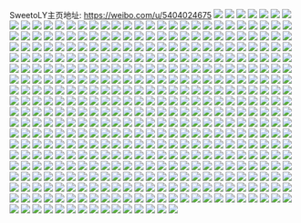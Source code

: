SweetoLY主页地址: https://weibo.com/u/5404024675 
![](https://wx4.sinaimg.cn/mw2000/005TIJGjly1h8quf9ihidj30zh1bdtls.jpg) 
![](https://wx4.sinaimg.cn/mw2000/005TIJGjly1h8qugf0wngj30rs0540sy.jpg) 
![](https://wx4.sinaimg.cn/mw2000/005TIJGjly1h8qr8c4at8j32c0340u0y.jpg) 
![](https://wx4.sinaimg.cn/mw2000/005TIJGjly1h8qr8b447oj32c0340b2b.jpg) 
![](https://wx4.sinaimg.cn/mw2000/005TIJGjly1h8qr8daw9kj33402c0e82.jpg) 
![](https://wx4.sinaimg.cn/mw2000/005TIJGjly1h8ptj73vulj33402c0x6p.jpg) 
![](https://wx4.sinaimg.cn/mw2000/005TIJGjly1h8ly8zl79aj30vc15sael.jpg) 
![](https://wx4.sinaimg.cn/mw2000/005TIJGjly1h8ly902yffj30vc15s7av.jpg) 
![](https://wx4.sinaimg.cn/mw2000/005TIJGjly1h8i7zfijusj32c0340npe.jpg) 
![](https://wx4.sinaimg.cn/mw2000/005TIJGjly1h8i7zklq33j30zo256quk.jpg) 
![](https://wx4.sinaimg.cn/mw2000/005TIJGjly1h82a9pp66fj33402c0npe.jpg) 
![](https://wx4.sinaimg.cn/mw2000/005TIJGjly1h7vgfywgstj32c03401kz.jpg) 
![](https://wx4.sinaimg.cn/mw2000/005TIJGjly1h7v6vzd1b2j32c0340hdu.jpg) 
![](https://wx4.sinaimg.cn/mw2000/005TIJGjly1h6l2suvxocj30zo256qmf.jpg) 
![](https://wx4.sinaimg.cn/mw2000/005TIJGjly1h6l2svsohuj30zo2564ai.jpg) 
![](https://wx4.sinaimg.cn/mw2000/005TIJGjly1h6elklnbglj33402c0e82.jpg) 
![](https://wx4.sinaimg.cn/mw2000/005TIJGjly1h6elkk24hsj33402c0kjm.jpg) 
![](https://wx4.sinaimg.cn/mw2000/005TIJGjly1h5upbee2jzj32c03404qq.jpg) 
![](https://wx4.sinaimg.cn/mw2000/005TIJGjly1h4sn45lxryj32c0340e82.jpg) 
![](https://wx4.sinaimg.cn/mw2000/005TIJGjly1h4sn48dfzej32c03407wi.jpg) 
![](https://wx4.sinaimg.cn/mw2000/005TIJGjly1h4sn4azcpkj32c0340x6q.jpg) 
![](https://wx4.sinaimg.cn/mw2000/005TIJGjly1h4aaayqhszj30zk1be45v.jpg) 
![](https://wx4.sinaimg.cn/mw2000/005TIJGjly1h4aaayysigj31be0zk0w7.jpg) 
![](https://wx4.sinaimg.cn/mw2000/005TIJGjly1h4aaaz794sj315i0vddm1.jpg) 
![](https://wx4.sinaimg.cn/mw2000/005TIJGjly1h4aaazvhv2j32c0340e81.jpg) 
![](https://wx4.sinaimg.cn/mw2000/005TIJGjly1h4aabv38xjj30jm0cktba.jpg) 
![](https://wx4.sinaimg.cn/mw2000/005TIJGjly1h4aaax39zxj30u01hcqa7.jpg) 
![](https://wx4.sinaimg.cn/mw2000/005TIJGjly1h3o6isza98j30lc0quqco.jpg) 
![](https://wx4.sinaimg.cn/mw2000/005TIJGjly1h3o6isrbyhj30lc0pswnn.jpg) 
![](https://wx4.sinaimg.cn/mw2000/005TIJGjly1h3o6it7ickj30lc0sgqd7.jpg) 
![](https://wx4.sinaimg.cn/mw2000/005TIJGjly1h3o6iwbjz2j30vc15s7ba.jpg) 
![](https://wx4.sinaimg.cn/mw2000/005TIJGjly1h3o6iyw2zkj30zo2567wh.jpg) 
![](https://wx4.sinaimg.cn/mw2000/005TIJGjly1h343ud5wm5j30vc15saj4.jpg) 
![](https://wx4.sinaimg.cn/mw2000/005TIJGjly1h343vlc4bwj30vc15sk4o.jpg) 
![](https://wx4.sinaimg.cn/mw2000/005TIJGjly1h2ke0f37byj30u01hctt8.jpg) 
![](https://wx4.sinaimg.cn/mw2000/005TIJGjly1h2ke0fk15ej30tu1h1gto.jpg) 
![](https://wx4.sinaimg.cn/mw2000/005TIJGjly1h25zbdn68jj33402c0kjm.jpg) 
![](https://wx4.sinaimg.cn/mw2000/005TIJGjly1h25zc5saeoj32c0340npe.jpg) 
![](https://wx4.sinaimg.cn/mw2000/005TIJGjly1h1gesbfdylj30u01hcqam.jpg) 
![](https://wx4.sinaimg.cn/mw2000/005TIJGjly1h13t87n9whj30vc15sq57.jpg) 
![](https://wx4.sinaimg.cn/mw2000/005TIJGjly1h11a8z2do1j32c0315hdv.jpg) 
![](https://wx4.sinaimg.cn/mw2000/005TIJGjly1h11a8xz7x1j30u017gqtg.jpg) 
![](https://wx4.sinaimg.cn/mw2000/005TIJGjly1h11a9ipmicj32c0340x6s.jpg) 
![](https://wx4.sinaimg.cn/mw2000/005TIJGjly1gyx8mgzcoxj30vc15sqbl.jpg) 
![](https://wx4.sinaimg.cn/mw2000/005TIJGjly1gyx8mh8wa8j30vc0vc43h.jpg) 
![](https://wx4.sinaimg.cn/mw2000/005TIJGjly1gyx8mhunmhj30zo256497.jpg) 
![](https://wx4.sinaimg.cn/mw2000/005TIJGjly1gykgy03mfej32c0340npe.jpg) 
![](https://wx4.sinaimg.cn/mw2000/005TIJGjly1gykgy0ri8kj30kq0yf41s.jpg) 
![](https://wx4.sinaimg.cn/mw2000/005TIJGjly1gykgxys6eqj32c0340u0y.jpg) 
![](https://wx4.sinaimg.cn/mw2000/005TIJGjly1gycumdgeuvj32c0340u0y.jpg) 
![](https://wx4.sinaimg.cn/mw2000/005TIJGjly1gxbcgzr21xj32c0340u0x.jpg) 
![](https://wx4.sinaimg.cn/mw2000/005TIJGjly1gxbch2kctlj32c0340b2a.jpg) 
![](https://wx4.sinaimg.cn/mw2000/005TIJGjly1gx25g4n6wkj32c0340u0y.jpg) 
![](https://wx4.sinaimg.cn/mw2000/005TIJGjly1gwse595kjwj30mi0u0wjd.jpg) 
![](https://wx4.sinaimg.cn/mw2000/005TIJGjly1gw9659omh9j30mi0u012g.jpg) 
![](https://wx4.sinaimg.cn/mw2000/005TIJGjly1gw11wleqscj30mi0u049p.jpg) 
![](https://wx4.sinaimg.cn/mw2000/005TIJGjly1gvul5i1bkmj33402c0u0x.jpg) 
![](https://wx4.sinaimg.cn/mw2000/005TIJGjly1gvqd3i1bbaj60u0140q7o02.jpg) 
![](https://wx4.sinaimg.cn/mw2000/005TIJGjly1gvqd3ig0o6j61400u0tcq02.jpg) 
![](https://wx4.sinaimg.cn/mw2000/005TIJGjly1gvqd3hqj5pj60u0140n2z02.jpg) 
![](https://wx4.sinaimg.cn/mw2000/005TIJGjly1gvo13cfjcbj60ta06vt9f02.jpg) 
![](https://wx4.sinaimg.cn/mw2000/005TIJGjly1gvjsyjwf2lj60t10zcqdq02.jpg) 
![](https://wx4.sinaimg.cn/mw2000/005TIJGjly1gvjsymy1zcj33402c01kz.jpg) 
![](https://wx4.sinaimg.cn/mw2000/005TIJGjly1gvjsyjbb8dj60vc15swon02.jpg) 
![](https://wx4.sinaimg.cn/mw2000/005TIJGjly1gvjsypfn44j63402c01kz02.jpg) 
![](https://wx4.sinaimg.cn/mw2000/005TIJGjly1gvjsyt1xghj62c0340e8302.jpg) 
![](https://wx4.sinaimg.cn/mw2000/005TIJGjly1gvjsyvgdp3j60u01hch1u02.jpg) 
![](https://wx4.sinaimg.cn/mw2000/005TIJGjly1gv3iqsqmujj62c03401kz02.jpg) 
![](https://wx4.sinaimg.cn/mw2000/005TIJGjly1gv3ird0d10j60ku0rs77i02.jpg) 
![](https://wx4.sinaimg.cn/mw2000/005TIJGjly1guiuxrnrc7j60t404gq3002.jpg) 
![](https://wx4.sinaimg.cn/mw2000/005TIJGjly1gudyxwnqr1j63402c07wi02.jpg) 
![](https://wx4.sinaimg.cn/mw2000/005TIJGjly1gtuhaofpcoj32c0340hdu.jpg) 
![](https://wx4.sinaimg.cn/mw2000/005TIJGjly1gtqe1atm6ej30mk143jw8.jpg) 
![](https://wx4.sinaimg.cn/mw2000/005TIJGjly1gtpjuhwid8j30nx0kdjvy.jpg) 
![](https://wx4.sinaimg.cn/mw2000/005TIJGjly1gtpjuyolzpj30mi0u0gso.jpg) 
![](https://wx4.sinaimg.cn/mw2000/005TIJGjly1gtgkgzeku1j313f07x774.jpg) 
![](https://wx4.sinaimg.cn/mw2000/005TIJGjly1gtegmsb2wnj30u01mg43n.jpg) 
![](https://wx4.sinaimg.cn/mw2000/005TIJGjly1gtegmsmmd3j30mi0sktg7.jpg) 
![](https://wx4.sinaimg.cn/mw2000/005TIJGjly1gtar1j4t13j30u00ajjsy.jpg) 
![](https://wx4.sinaimg.cn/mw2000/005TIJGjly1gshuyfwxfmj32c0340u0x.jpg) 
![](https://wx4.sinaimg.cn/mw2000/005TIJGjly1gshuyi71taj32c0340u0x.jpg) 
![](https://wx4.sinaimg.cn/mw2000/005TIJGjly1gruhmcvl1gj318z0u013q.jpg) 
![](https://wx4.sinaimg.cn/mw2000/005TIJGjly1gruhmdx8u3j32tc240u0z.jpg) 
![](https://wx4.sinaimg.cn/mw2000/005TIJGjly1gruhmg29brj32402tcqv8.jpg) 
![](https://wx4.sinaimg.cn/mw2000/005TIJGjly1gruhok7q0cj330m1sib2b.jpg) 
![](https://wx4.sinaimg.cn/mw2000/005TIJGjly1gruho726ycj34g02i04r2.jpg) 
![](https://wx4.sinaimg.cn/mw2000/005TIJGjly1gruhmceh2oj32c01ukkjm.jpg) 
![](https://wx4.sinaimg.cn/mw2000/005TIJGjly1gruhoyfc1hj33403407wj.jpg) 
![](https://wx4.sinaimg.cn/mw2000/005TIJGjly1gruhp78cplj334022ox6q.jpg) 
![](https://wx4.sinaimg.cn/mw2000/005TIJGjly1gruhpar5jqj31os1r9kjl.jpg) 
![](https://wx4.sinaimg.cn/mw2000/005TIJGjly1grtmuhl9e0j315s0vck74.jpg) 
![](https://wx4.sinaimg.cn/mw2000/005TIJGjly1grmjv63tzcj30vc15swof.jpg) 
![](https://wx4.sinaimg.cn/mw2000/005TIJGjly1grmjwb3k5kj32c03407wh.jpg) 
![](https://wx4.sinaimg.cn/mw2000/005TIJGjly1grmjv5aotbj30vc15s15p.jpg) 
![](https://wx4.sinaimg.cn/mw2000/005TIJGjly1gqyd9ol003j32c03407wi.jpg) 
![](https://wx4.sinaimg.cn/mw2000/005TIJGjly1gqyd9t4ozkj32c0340qv5.jpg) 
![](https://wx4.sinaimg.cn/mw2000/005TIJGjly1gqyd9vd2jkj30mi0u0wzx.jpg) 
![](https://wx4.sinaimg.cn/mw2000/005TIJGjly1gqnjn1grqfj30bv0gmjwn.jpg) 
![](https://wx4.sinaimg.cn/mw2000/005TIJGjly1gqnhtcvuwzj30u01sw4jn.jpg) 
![](https://wx4.sinaimg.cn/mw2000/005TIJGjly1gqgss9doz0j32c0340qtx.jpg) 
![](https://wx4.sinaimg.cn/mw2000/005TIJGjly1gq7jvhh7pjj30vc15s7pg.jpg) 
![](https://wx4.sinaimg.cn/mw2000/005TIJGjly1gpzr2o4rzmj30vc15sjz2.jpg) 
![](https://wx4.sinaimg.cn/mw2000/005TIJGjly1gpzr2oi867j30vc15sai6.jpg) 
![](https://wx4.sinaimg.cn/mw2000/005TIJGjly1gpzr2npv6yj30vc15sqa3.jpg) 
![](https://wx4.sinaimg.cn/mw2000/005TIJGjly1gpu25oqt4wj32c0340b2a.jpg) 
![](https://wx4.sinaimg.cn/mw2000/005TIJGjly1gpu25ndo7cj32c03401ky.jpg) 
![](https://wx4.sinaimg.cn/mw2000/005TIJGjly1gph8g1w2hzj30zo256dz3.jpg) 
![](https://wx4.sinaimg.cn/mw2000/005TIJGjly1gpdn7p1ojfj32c03401kz.jpg) 
![](https://wx4.sinaimg.cn/mw2000/005TIJGjly1gp6mophur3j32c03407wi.jpg) 
![](https://wx4.sinaimg.cn/mw2000/005TIJGjly1gnsmqvyeoyj33402c0kjl.jpg) 
![](https://wx4.sinaimg.cn/mw2000/005TIJGjly1gnkukm9jhij30vc15snbb.jpg) 
![](https://wx4.sinaimg.cn/mw2000/005TIJGjly1gnkuklkdctj30vc15s15u.jpg) 
![](https://wx4.sinaimg.cn/mw2000/005TIJGjly1gnd0s2nnrtj30vc15snfj.jpg) 
![](https://wx4.sinaimg.cn/mw2000/005TIJGjly1gnd0s2dry8j30vc15s1ac.jpg) 
![](https://wx4.sinaimg.cn/mw2000/005TIJGjly1gnd0s3dhe8j313u0tuhdt.jpg) 
![](https://wx4.sinaimg.cn/mw2000/005TIJGjly1gnd0s3wafkj33402c0e81.jpg) 
![](https://wx4.sinaimg.cn/mw2000/005TIJGjly1gmptrmp1v6j30zo256kjl.jpg) 
![](https://wx4.sinaimg.cn/mw2000/005TIJGjly1gmizjqgng4j33402c01ky.jpg) 
![](https://wx4.sinaimg.cn/mw2000/005TIJGjly1gm2gku2i9yj32c0340u0y.jpg) 
![](https://wx4.sinaimg.cn/mw2000/005TIJGjly1gm09cgel8lj31o0280u0x.jpg) 
![](https://wx4.sinaimg.cn/mw2000/005TIJGjly1glxrmosxykj33402c0npd.jpg) 
![](https://wx4.sinaimg.cn/mw2000/005TIJGjly1glvn9dbiuzj31o0280hdt.jpg) 
![](https://wx4.sinaimg.cn/mw2000/005TIJGjly1glvna5abf2j32c0340b2a.jpg) 
![](https://wx4.sinaimg.cn/mw2000/005TIJGjly1glt6d8lji8j32c0340e82.jpg) 
![](https://wx4.sinaimg.cn/mw2000/005TIJGjly1glt6d9w6mpj33402c0b2b.jpg) 
![](https://wx4.sinaimg.cn/mw2000/005TIJGjly1glt6d7xi50j32c0340e83.jpg) 
![](https://wx4.sinaimg.cn/mw2000/005TIJGjly1glt6dai14cj33402c01kx.jpg) 
![](https://wx4.sinaimg.cn/mw2000/005TIJGjly1glovrn2r74j32c0340e82.jpg) 
![](https://wx4.sinaimg.cn/mw2000/005TIJGjly1glhymk7y4bj30m106c0ty.jpg) 
![](https://wx4.sinaimg.cn/mw2000/005TIJGjly1gl2xmkoqo5j30u0140b29.jpg) 
![](https://wx4.sinaimg.cn/mw2000/005TIJGjly1gl0nmbpwgkj30mi0u01b0.jpg) 
![](https://wx4.sinaimg.cn/mw2000/005TIJGjly1gl0kgbxb6dj30n01bvai3.jpg) 
![](https://wx4.sinaimg.cn/mw2000/005TIJGjly1gkydffrsusj32c03401kz.jpg) 
![](https://wx4.sinaimg.cn/mw2000/005TIJGjly1gkydfie6gkj30u0140hdt.jpg) 
![](https://wx4.sinaimg.cn/mw2000/005TIJGjly1gkydfljqdsj32c0340u0y.jpg) 
![](https://wx4.sinaimg.cn/mw2000/005TIJGjgy1gkw0kbeffvj33402c0x6p.jpg) 
![](https://wx4.sinaimg.cn/mw2000/005TIJGjgy1gkw0ke5oo3j31o0280hdt.jpg) 
![](https://wx4.sinaimg.cn/mw2000/005TIJGjgy1gkw0kg2978j31o0280qv5.jpg) 
![](https://wx4.sinaimg.cn/mw2000/005TIJGjgy1gkw0khms32j31o0280qv5.jpg) 
![](https://wx4.sinaimg.cn/mw2000/005TIJGjgy1gkw0kiw77aj32c03407wi.jpg) 
![](https://wx4.sinaimg.cn/mw2000/005TIJGjly1gktp45ijcaj31o0280b29.jpg) 
![](https://wx4.sinaimg.cn/mw2000/005TIJGjly1gktp48suuwj32c0340qv6.jpg) 
![](https://wx4.sinaimg.cn/mw2000/005TIJGjly1gktp43nge8j31o0280e81.jpg) 
![](https://wx4.sinaimg.cn/mw2000/005TIJGjly1gkn7x04xcaj30n01dskjl.jpg) 
![](https://wx4.sinaimg.cn/mw2000/005TIJGjly1gkmdgtv91zj31o0280kjl.jpg) 
![](https://wx4.sinaimg.cn/mw2000/005TIJGjly1gkmdh08dbnj32c03404qu.jpg) 
![](https://wx4.sinaimg.cn/mw2000/005TIJGjly1gkmdh46p25j31o02801ky.jpg) 
![](https://wx4.sinaimg.cn/mw2000/005TIJGjly1gkmdgp2jumj33402c04qs.jpg) 
![](https://wx4.sinaimg.cn/mw2000/005TIJGjly1gkjak5sr9uj31o0280kg3.jpg) 
![](https://wx4.sinaimg.cn/mw2000/005TIJGjly1gkhw0pd0tjj30u0140n68.jpg) 
![](https://wx4.sinaimg.cn/mw2000/005TIJGjly1gkgxxfdrmxj31400u0n3c.jpg) 
![](https://wx4.sinaimg.cn/mw2000/005TIJGjly1gkgxxfxez3j31400u0467.jpg) 
![](https://wx4.sinaimg.cn/mw2000/005TIJGjly1gkgxxgzg7ij31400u0n7l.jpg) 
![](https://wx4.sinaimg.cn/mw2000/005TIJGjly1gkgxxhhvu3j31400u0wlu.jpg) 
![](https://wx4.sinaimg.cn/mw2000/005TIJGjly1gkgxxi36ooj30u0140wm6.jpg) 
![](https://wx4.sinaimg.cn/mw2000/005TIJGjly1gkgxxix3xvj30u0140anu.jpg) 
![](https://wx4.sinaimg.cn/mw2000/005TIJGjly1gk3tnlv8maj30u0140dm7.jpg) 
![](https://wx4.sinaimg.cn/mw2000/005TIJGjly1gk3tnmeqh5j30u01ehaje.jpg) 
![](https://wx4.sinaimg.cn/mw2000/005TIJGjly1gk1n9jj57pj30u0140ahz.jpg) 
![](https://wx4.sinaimg.cn/mw2000/005TIJGjly1gjzl76r1wlj31400u0n52.jpg) 
![](https://wx4.sinaimg.cn/mw2000/005TIJGjly1gjz9jbav3jj32c0340b2a.jpg) 
![](https://wx4.sinaimg.cn/mw2000/005TIJGjly1gjr247lmrxj30u014u7mu.jpg) 
![](https://wx4.sinaimg.cn/mw2000/005TIJGjly1gjqbnxe2yoj30u0140aj8.jpg) 
![](https://wx4.sinaimg.cn/mw2000/005TIJGjly1gjqbnydnz1j30u0140jvj.jpg) 
![](https://wx4.sinaimg.cn/mw2000/005TIJGjly1gjqbnz2b49j30u0140q7b.jpg) 
![](https://wx4.sinaimg.cn/mw2000/005TIJGjly1gjqbnzjq63j30n01ds77z.jpg) 
![](https://wx4.sinaimg.cn/mw2000/005TIJGjly1gjmbw7eaelj30u0140ai9.jpg) 
![](https://wx4.sinaimg.cn/mw2000/005TIJGjly1gjmbw8ak43j30u0140125.jpg) 
![](https://wx4.sinaimg.cn/mw2000/005TIJGjly1gjmbw6nr4pj30n01dsth2.jpg) 
![](https://wx4.sinaimg.cn/mw2000/005TIJGjly1gjfzsyoyt0j30u0140ten.jpg) 
![](https://wx4.sinaimg.cn/mw2000/005TIJGjly1gj6nvwnhnij31400u0wky.jpg) 
![](https://wx4.sinaimg.cn/mw2000/005TIJGjly1gj5mutm1ppj30u019kasb.jpg) 
![](https://wx4.sinaimg.cn/mw2000/005TIJGjly1gj5musbksmj30n022v4on.jpg) 
![](https://wx4.sinaimg.cn/mw2000/005TIJGjly1gj5muvqrjtj30n02lw1kx.jpg) 
![](https://wx4.sinaimg.cn/mw2000/005TIJGjly1gj5muxetmpj30u0195k6j.jpg) 
![](https://wx4.sinaimg.cn/mw2000/005TIJGjly1gj5muywtqjj30n01zb1kx.jpg) 
![](https://wx4.sinaimg.cn/mw2000/005TIJGjly1gj5mv09f6ij30n01frdxd.jpg) 
![](https://wx4.sinaimg.cn/mw2000/005TIJGjly1gj1j81vf8zj30tn0ij79u.jpg) 
![](https://wx4.sinaimg.cn/mw2000/005TIJGjly1giyhu69z9rj30vc15stka.jpg) 
![](https://wx4.sinaimg.cn/mw2000/005TIJGjly1gitpqhflmgj32c0340u0y.jpg) 
![](https://wx4.sinaimg.cn/mw2000/005TIJGjly1gisuqdlbj7j33402c0x6p.jpg) 
![](https://wx4.sinaimg.cn/mw2000/005TIJGjly1gisuqbiy2wj30vc15sti7.jpg) 
![](https://wx4.sinaimg.cn/mw2000/005TIJGjly1gisuqhmt8dj33402c0npd.jpg) 
![](https://wx4.sinaimg.cn/mw2000/005TIJGjly1gisuqmgu8vj32c0340x6p.jpg) 
![](https://wx4.sinaimg.cn/mw2000/005TIJGjly1gisuqo8n0yj315s0vc4fz.jpg) 
![](https://wx4.sinaimg.cn/mw2000/005TIJGjly1gisuqp4azbj30vc15sne4.jpg) 
![](https://wx4.sinaimg.cn/mw2000/005TIJGjly1girqif3tgij30vc15sari.jpg) 
![](https://wx4.sinaimg.cn/mw2000/005TIJGjly1girqig1w05j30vc15sdx3.jpg) 
![](https://wx4.sinaimg.cn/mw2000/005TIJGjly1gi82xk9bh5j30n01dskjq.jpg) 
![](https://wx4.sinaimg.cn/mw2000/005TIJGjly1ghmyn77e4nj316o16mgvm.jpg) 
![](https://wx4.sinaimg.cn/mw2000/005TIJGjly1ghmyn7ldcuj30n030le27.jpg) 
![](https://wx4.sinaimg.cn/mw2000/005TIJGjly1ghim7noar3j32c03404qr.jpg) 
![](https://wx4.sinaimg.cn/mw2000/005TIJGjly1ghim7qc8ubj32c0340x6q.jpg) 
![](https://wx4.sinaimg.cn/mw2000/005TIJGjly1ghim7sajc8j32c0340b2a.jpg) 
![](https://wx4.sinaimg.cn/mw2000/005TIJGjly1ghim7ugl03j32c03407wj.jpg) 
![](https://wx4.sinaimg.cn/mw2000/005TIJGjly1ghcpr980uuj33402c0kjl.jpg) 
![](https://wx4.sinaimg.cn/mw2000/005TIJGjly1ggwjh45ngtj30vc15sar1.jpg) 
![](https://wx4.sinaimg.cn/mw2000/005TIJGjly1ggwjh65jrbj32c0340npe.jpg) 
![](https://wx4.sinaimg.cn/mw2000/005TIJGjly1ggwjh8u37oj32c03401kz.jpg) 
![](https://wx4.sinaimg.cn/mw2000/005TIJGjly1ggwjhgiolpj32c03401ky.jpg) 
![](https://wx4.sinaimg.cn/mw2000/005TIJGjly1ggt8yua1l8j32c0340hdu.jpg) 
![](https://wx4.sinaimg.cn/mw2000/005TIJGjly1ggo40ahgexj32c0340hdt.jpg) 
![](https://wx4.sinaimg.cn/mw2000/005TIJGjly1ggo40ctaw0j33402c0u0x.jpg) 
![](https://wx4.sinaimg.cn/mw2000/005TIJGjly1ggo40fcnpaj33402c0x6p.jpg) 
![](https://wx4.sinaimg.cn/mw2000/005TIJGjly1ggo40hr7r8j33402c0qv5.jpg) 
![](https://wx4.sinaimg.cn/mw2000/005TIJGjly1ggo40kc6j1j32c0340u0x.jpg) 
![](https://wx4.sinaimg.cn/mw2000/005TIJGjly1ggo45strm7j30h01240wn.jpg) 
![](https://wx4.sinaimg.cn/mw2000/005TIJGjly1ggl239y31wj32c03404qq.jpg) 
![](https://wx4.sinaimg.cn/mw2000/005TIJGjly1ggeya5sv9pj30u0140hdt.jpg) 
![](https://wx4.sinaimg.cn/mw2000/005TIJGjly1ggcmxba2ntj32c0340u0z.jpg) 
![](https://wx4.sinaimg.cn/mw2000/005TIJGjly1gg6x89vsp1j31400u0kjl.jpg) 
![](https://wx4.sinaimg.cn/mw2000/005TIJGjly1gg6x7osaw2j30u0140hdt.jpg) 
![](https://wx4.sinaimg.cn/mw2000/005TIJGjly1gg4s8ec1fkj32c0340x6q.jpg) 
![](https://wx4.sinaimg.cn/mw2000/005TIJGjly1gg4s8fxjx9j32c0340b2a.jpg) 
![](https://wx4.sinaimg.cn/mw2000/005TIJGjly1gg4s8jooxfj32c0340kjl.jpg) 
![](https://wx4.sinaimg.cn/mw2000/005TIJGjly1gg4s8l44q4j30vc15sgsc.jpg) 
![](https://wx4.sinaimg.cn/mw2000/005TIJGjly1gg4s8lgfggj30vc15sk9j.jpg) 
![](https://wx4.sinaimg.cn/mw2000/005TIJGjly1gg4s9nw336j32c0340e82.jpg) 
![](https://wx4.sinaimg.cn/mw2000/005TIJGjly1gfoah3clsij32c0340npe.jpg) 
![](https://wx4.sinaimg.cn/mw2000/005TIJGjly1gfltl5y76dj32c0340x6q.jpg) 
![](https://wx4.sinaimg.cn/mw2000/005TIJGjly1gf4uoqimi2j32c03404qq.jpg) 
![](https://wx4.sinaimg.cn/mw2000/005TIJGjly1gf3u49xmrfj32c0340kjl.jpg) 
![](https://wx4.sinaimg.cn/mw2000/005TIJGjly1gf002kfq5lj32c0340qv6.jpg) 
![](https://wx4.sinaimg.cn/mw2000/005TIJGjly1gf002icublj32c03407wj.jpg) 
![](https://wx4.sinaimg.cn/mw2000/005TIJGjly1gewqcp8cmaj32c0340e82.jpg) 
![](https://wx4.sinaimg.cn/mw2000/005TIJGjly1gewqcq5lugj33402c0ask.jpg) 
![](https://wx4.sinaimg.cn/mw2000/005TIJGjly1gewjbw9synj32c0340qv5.jpg) 
![](https://wx4.sinaimg.cn/mw2000/005TIJGjly1geav59dpoqj33402c0hdt.jpg) 
![](https://wx4.sinaimg.cn/mw2000/005TIJGjly1ge87yp9eavj30n01ds78o.jpg) 
![](https://wx4.sinaimg.cn/mw2000/005TIJGjly1ge546rjmduj30ms147jv0.jpg) 
![](https://wx4.sinaimg.cn/mw2000/005TIJGjly1gd4zdmw21mj30u0140tk7.jpg) 
![](https://wx4.sinaimg.cn/mw2000/005TIJGjly1gd4zdz5u48j30u0140n3x.jpg) 
![](https://wx4.sinaimg.cn/mw2000/005TIJGjly1gd454v5xi3j30gx10jacs.jpg) 
![](https://wx4.sinaimg.cn/mw2000/005TIJGjly1gbcnyqnpv1j30c806vweq.jpg) 
![](https://wx4.sinaimg.cn/mw2000/005TIJGjly1gbcnyqy44mj30c806v0sz.jpg) 
![](https://wx4.sinaimg.cn/mw2000/005TIJGjly1garj5enk15j30qo18b433.jpg) 
![](https://wx4.sinaimg.cn/mw2000/005TIJGjly1garj5e1v10j30qo18f793.jpg) 
![](https://wx4.sinaimg.cn/mw2000/005TIJGjly1garj5f7prwj30qo179dkd.jpg) 
![](https://wx4.sinaimg.cn/mw2000/005TIJGjly1g9y917q99rj30sg1ej4cl.jpg) 
![](https://wx4.sinaimg.cn/mw2000/005TIJGjly1g9vdof6ecvj30k00k0q3q.jpg) 
![](https://wx4.sinaimg.cn/mw2000/005TIJGjly1g9n64k29pbj321f1j2h2n.jpg) 
![](https://wx4.sinaimg.cn/mw2000/005TIJGjly1g9e28phhbpj32c0340e82.jpg) 
![](https://wx4.sinaimg.cn/mw2000/005TIJGjly1g8ywnsusu6j30f00f074x.jpg) 
![](https://wx4.sinaimg.cn/mw2000/005TIJGjly1g8wmfvzw57j32ip1w1e85.jpg) 
![](https://wx4.sinaimg.cn/mw2000/005TIJGjly1g8wmfyrh5pj31w12iphdz.jpg) 
![](https://wx4.sinaimg.cn/mw2000/005TIJGjly1g8wmg11ydjj32ip1w1qva.jpg) 
![](https://wx4.sinaimg.cn/mw2000/005TIJGjly1g8wmg3ugjfj31w12ipb2f.jpg) 
![](https://wx4.sinaimg.cn/mw2000/005TIJGjly1g8wmg4n0nhj30k00qnals.jpg) 
![](https://wx4.sinaimg.cn/mw2000/005TIJGjly1g8sumatzutj31400u0gph.jpg) 
![](https://wx4.sinaimg.cn/mw2000/005TIJGjly1g8mc6ffiowj30qo0cyta5.jpg) 
![](https://wx4.sinaimg.cn/mw2000/005TIJGjly1g8la2ts450j30ql14y40p.jpg) 
![](https://wx4.sinaimg.cn/mw2000/005TIJGjly1g7g3r093t9j30u00hdgmo.jpg) 
![](https://wx4.sinaimg.cn/mw2000/005TIJGjly1g7fk3t1dznj31400u0n2r.jpg) 
![](https://wx4.sinaimg.cn/mw2000/005TIJGjly1g5wse8j1h6j31400u078k.jpg) 
![](https://wx4.sinaimg.cn/mw2000/005TIJGjly1g5ntbts1lfj30j608qjs6.jpg) 
![](https://wx4.sinaimg.cn/mw2000/005TIJGjly1g5jxdwohwej30v90kx41w.jpg) 
![](https://wx4.sinaimg.cn/mw2000/005TIJGjly1fvg2kvotg6j30hs0hsdgc.jpg) 
![](https://wx4.sinaimg.cn/mw2000/005TIJGjly1furrrd3j2wj30qo14647s.jpg) 
![](https://wx4.sinaimg.cn/mw2000/005TIJGjly1fuqx2cs6gfj31ld1707wi.jpg) 
![](https://wx4.sinaimg.cn/mw2000/005TIJGjly1fuqx2dy8uoj31o0190x6r.jpg) 
![](https://wx4.sinaimg.cn/mw2000/005TIJGjly1fuqx2ewaj7j31901o04qq.jpg) 
![](https://wx4.sinaimg.cn/mw2000/005TIJGjly1fuqx2g2jpuj31901o0qv5.jpg) 
![](https://wx4.sinaimg.cn/mw2000/005TIJGjly1fuqx2gw68tj31901o0u0x.jpg) 
![](https://wx4.sinaimg.cn/mw2000/005TIJGjly1fuqx2hhdk1j315o15otua.jpg) 
![](https://wx4.sinaimg.cn/mw2000/005TIJGjly1fuqx2iknxkj31o01901l0.jpg) 
![](https://wx4.sinaimg.cn/mw2000/005TIJGjly1fuqx2jlqa8j31901o01ky.jpg) 
![](https://wx4.sinaimg.cn/mw2000/005TIJGjly1fuqx2kkh3xj314h19v4qq.jpg) 
![](https://wx4.sinaimg.cn/mw2000/005TIJGjly1fuqmuonk6pj31901o01kz.jpg) 
![](https://wx4.sinaimg.cn/mw2000/005TIJGjly1ful55c6e1mj31901o0hdu.jpg) 
![](https://wx4.sinaimg.cn/mw2000/005TIJGjly1ftwt5ln5qoj30pb1m04qp.jpg) 
![](https://wx4.sinaimg.cn/mw2000/005TIJGjly1fttg6a46k4j308c08ct9u.jpg) 
![](https://wx4.sinaimg.cn/mw2000/005TIJGjly1ftps35vbkyj31o01904qq.jpg) 
![](https://wx4.sinaimg.cn/mw2000/005TIJGjly1ftps3769aoj31o0190b2a.jpg) 
![](https://wx4.sinaimg.cn/mw2000/005TIJGjly1fsgspfklgwj31o0190npe.jpg) 
![](https://wx4.sinaimg.cn/mw2000/005TIJGjly1fsfcmuvjmpj30u006zq3p.jpg) 
![](https://wx4.sinaimg.cn/mw2000/005TIJGjly1fsf8bsh09wj30hs0hsdgw.jpg) 
![](https://wx4.sinaimg.cn/mw2000/005TIJGjly1fsc4lbcje4j32c03407wj.jpg) 
![](https://wx4.sinaimg.cn/mw2000/005TIJGjly1fsb4w1bc85j30u017edwb.jpg) 
![](https://wx4.sinaimg.cn/mw2000/005TIJGjly1frz80yb54zj30np0hsq4h.jpg) 
![](https://wx4.sinaimg.cn/mw2000/005TIJGjly1frwutx3vtsj30qo0zkjyf.jpg) 
![](https://wx4.sinaimg.cn/mw2000/005TIJGjly1frwutxvlksj30qo0zkwjp.jpg) 
![](https://wx4.sinaimg.cn/mw2000/005TIJGjly1frwutz1mrwj30qo0zkn35.jpg) 
![](https://wx4.sinaimg.cn/mw2000/005TIJGjly1frpsbmbu8ej30m80m8gr0.jpg) 
![](https://wx4.sinaimg.cn/mw2000/005TIJGjly1frmretuinhj308c08c750.jpg) 
![](https://wx4.sinaimg.cn/mw2000/005TIJGjly1fr5grs7z53j31f00qogr8.jpg) 
![](https://wx4.sinaimg.cn/mw2000/005TIJGjly1fquwgddqlij32c03401kz.jpg) 
![](https://wx4.sinaimg.cn/mw2000/005TIJGjly1fqji5e1s88j30gv0u075x.jpg) 
![](https://wx4.sinaimg.cn/mw2000/005TIJGjly1fq35hsw3ucj30k00ppjsu.jpg) 
![](https://wx4.sinaimg.cn/mw2000/005TIJGjly1fq35htmoc8j306o06o0su.jpg) 
![](https://wx4.sinaimg.cn/mw2000/005TIJGjly1foytb8lgzfj31be0qoq9v.jpg) 
![](https://wx4.sinaimg.cn/mw2000/005TIJGjly1foytb9rkgej31be0qotgj.jpg) 
![](https://wx4.sinaimg.cn/mw2000/005TIJGjly1foytbatw2ij30qo1bedq6.jpg) 
![](https://wx4.sinaimg.cn/mw2000/005TIJGjly1foytbc7c1kj30qo1ben45.jpg) 
![](https://wx4.sinaimg.cn/mw2000/005TIJGjly1foytbd7ghwj30qo1be45c.jpg) 
![](https://wx4.sinaimg.cn/mw2000/005TIJGjly1foytbe71spj30qo1betjf.jpg) 
![](https://wx4.sinaimg.cn/mw2000/005TIJGjly1foytbfb42tj30qo1bealp.jpg) 
![](https://wx4.sinaimg.cn/mw2000/005TIJGjly1foytbgelbij30qo1beqfa.jpg) 
![](https://wx4.sinaimg.cn/mw2000/005TIJGjly1foytbh6acjj30qo0zkq7r.jpg) 
![](https://wx4.sinaimg.cn/mw2000/8d4ea70fly1h8v1wnj6ccj22c0340hdu.jpg) 
![](https://wx4.sinaimg.cn/mw2000/8d4ea70fly1h8v1wrwc6cj20u01400zf.jpg) 
![](https://wx4.sinaimg.cn/mw2000/8d4ea70fly1h8v1wrevkaj226k2xw1kz.jpg) 
![](https://wx4.sinaimg.cn/mw2000/8d4ea70fly1h8v1x1fg2zj22ai31nqv5.jpg) 
![](https://wx4.sinaimg.cn/mw2000/8d4ea70fly1h8v1ws68vzj20u0140dns.jpg) 
![](https://wx4.sinaimg.cn/mw2000/8d4ea70fly1h8v1x068a2j22c03407wk.jpg) 
![](https://wx4.sinaimg.cn/mw2000/8d4ea70fly1h8v1wthaegj22802yoqv6.jpg) 
![](https://wx4.sinaimg.cn/mw2000/8d4ea70fly1h8v1x2an3oj21r62bme81.jpg) 
![](https://wx4.sinaimg.cn/mw2000/8d4ea70fly1h8v1x3noeqj229n30vhdu.jpg) 
![](https://wx4.sinaimg.cn/mw2000/8d4ea70fly1h8hh2lyq36j22c03404qs.jpg) 
![](https://wx4.sinaimg.cn/mw2000/8d4ea70fly1h86yuriyjgj22c0340u0x.jpg) 
![](https://wx4.sinaimg.cn/mw2000/8d4ea70fly1h86yuuuca8j22c03317wi.jpg) 
![](https://wx4.sinaimg.cn/mw2000/8d4ea70fly1h86yuqawifj22c0340e82.jpg) 
![](https://wx4.sinaimg.cn/mw2000/8d4ea70fly1h86yuovch2j21o0280wvg.jpg) 
![](https://wx4.sinaimg.cn/mw2000/8d4ea70fly1h86yutj2ykj21o0280k5l.jpg) 
![](https://wx4.sinaimg.cn/mw2000/8d4ea70fly1h86yusy6tij21o02801go.jpg) 
![](https://wx4.sinaimg.cn/mw2000/8d4ea70fly1h86yv583j3j224836ce86.jpg) 
![](https://wx4.sinaimg.cn/mw2000/8d4ea70fly1h86yuzsua6j22c0340x6q.jpg) 
![](https://wx4.sinaimg.cn/mw2000/8d4ea70fly1h86yuxhdemj22c0340e84.jpg) 
![](https://wx4.sinaimg.cn/mw2000/8d4ea70fly1h85vqze0cjj20pe0sfk93.jpg) 
![](https://wx4.sinaimg.cn/mw2000/8d4ea70fly1h85vqxgks2j20sg0mb4a7.jpg) 
![](https://wx4.sinaimg.cn/mw2000/8d4ea70fly1h84m9kqmxij22c0340e82.jpg) 
![](https://wx4.sinaimg.cn/mw2000/8d4ea70fly1h84m9nck2nj23402c0npd.jpg) 
![](https://wx4.sinaimg.cn/mw2000/8d4ea70fly1h84mcg3bnqj22c03404qq.jpg) 
![](https://wx4.sinaimg.cn/mw2000/8d4ea70fly1h84mvdmlpsj22c0340u12.jpg) 
![](https://wx4.sinaimg.cn/mw2000/8d4ea70fly1h84mve8ungj20hs0hs0tw.jpg) 
![](https://wx4.sinaimg.cn/mw2000/8d4ea70fly1h7uiq9nk7dj22c0340u0x.jpg) 
![](https://wx4.sinaimg.cn/mw2000/8d4ea70fly1h7uiwkg84gj22c0340b2b.jpg) 
![](https://wx4.sinaimg.cn/mw2000/8d4ea70fly1h7noe94nv4j21r52rmnpe.jpg) 
![](https://wx4.sinaimg.cn/mw2000/8d4ea70fly1h7noekh99tj21ss2t2hdu.jpg) 
![](https://wx4.sinaimg.cn/mw2000/8d4ea70fly1h7noei0no9j22802yox6r.jpg) 
![](https://wx4.sinaimg.cn/mw2000/8d4ea70fly1h7noeslvitj22802yo1l0.jpg) 
![](https://wx4.sinaimg.cn/mw2000/8d4ea70fly1h7nofbd7ndj22yo2807wk.jpg) 
![](https://wx4.sinaimg.cn/mw2000/8d4ea70fly1h7noe6p4efj225o2yox6q.jpg) 
![](https://wx4.sinaimg.cn/mw2000/8d4ea70fly1h7nof2atfbj21aw0yiapt.jpg) 
![](https://wx4.sinaimg.cn/mw2000/8d4ea70fly1h7nof1l7kyj22802yo1l0.jpg) 
![](https://wx4.sinaimg.cn/mw2000/8d4ea70fly1h7nofdjb35j21mf17m4qp.jpg) 
![](https://wx4.sinaimg.cn/mw2000/8d4ea70fly1h7nkaga9q2j20u00u0n4i.jpg) 
![](https://wx4.sinaimg.cn/mw2000/8d4ea70fly1h7n6evz4nzj23402c0qv6.jpg) 
![](https://wx4.sinaimg.cn/mw2000/8d4ea70fly1h7n6ex2dyaj22c03407wi.jpg) 
![](https://wx4.sinaimg.cn/mw2000/8d4ea70fly1h7n6ezunckj22c0340kjm.jpg) 
![](https://wx4.sinaimg.cn/mw2000/8d4ea70fly1h7jpj858suj20n01dstv9.jpg) 
![](https://wx4.sinaimg.cn/mw2000/8d4ea70fly1h7fftg04y3j22c0340k9d.jpg) 
![](https://wx4.sinaimg.cn/mw2000/8d4ea70fly1h7ffpw7fx3j22c0340k8x.jpg) 
![](https://wx4.sinaimg.cn/mw2000/8d4ea70fly1h7bkuseewpj23402c0arn.jpg) 
![](https://wx4.sinaimg.cn/mw2000/8d4ea70fly1h7bkv0w0vrj22b2340tix.jpg) 
![](https://wx4.sinaimg.cn/mw2000/8d4ea70fly1h70lcz4sk9j20n00x0tds.jpg) 
![](https://wx4.sinaimg.cn/mw2000/8d4ea70fly1h70la0wpxzj20u0140wlw.jpg) 
![](https://wx4.sinaimg.cn/mw2000/8d4ea70fly1h70lbf7aqwj20u00ypmyb.jpg) 
![](https://wx4.sinaimg.cn/mw2000/8d4ea70fly1h70lc6n1srj21ds0n0ai0.jpg) 
![](https://wx4.sinaimg.cn/mw2000/8d4ea70fly1h70leeg8l9j22c0340nbi.jpg) 
![](https://wx4.sinaimg.cn/mw2000/8d4ea70fly1h6xx81ivo4j20x71dsqht.jpg) 
![](https://wx4.sinaimg.cn/mw2000/8d4ea70fly1h6xovidezaj21ls2eo13d.jpg) 
![](https://wx4.sinaimg.cn/mw2000/8d4ea70fly1h6xoz5ip91j23402c0qv5.jpg) 
![](https://wx4.sinaimg.cn/mw2000/8d4ea70fly1h6xouh37f2j224t2zgqv6.jpg) 
![](https://wx4.sinaimg.cn/mw2000/8d4ea70fly1h6w23njeooj22c0340u0y.jpg) 
![](https://wx4.sinaimg.cn/mw2000/8d4ea70fly1h6w23pmt92j22c0340dum.jpg) 
![](https://wx4.sinaimg.cn/mw2000/8d4ea70fly1h6w23syjdij22c03407es.jpg) 
![](https://wx4.sinaimg.cn/mw2000/8d4ea70fly1h6pyvx7ubzj20o80wb0yy.jpg) 
![](https://wx4.sinaimg.cn/mw2000/8d4ea70fly1h6pyvwjf9rj22c0340x6p.jpg) 
![](https://wx4.sinaimg.cn/mw2000/8d4ea70fly1h6k2xi6ydpj22c0340hdu.jpg) 
![](https://wx4.sinaimg.cn/mw2000/8d4ea70fly1h6jzbylpfnj20u014076p.jpg) 
![](https://wx4.sinaimg.cn/mw2000/8d4ea70fly1h6jzbwlgxnj22c03404qq.jpg) 
![](https://wx4.sinaimg.cn/mw2000/8d4ea70fly1h6jzby432jj22c0340hdv.jpg) 
![](https://wx4.sinaimg.cn/mw2000/8d4ea70fly1h6j4111k9tj21o0280qv5.jpg) 
![](https://wx4.sinaimg.cn/mw2000/8d4ea70fly1h6j411qyg6j21o0280u0x.jpg) 
![](https://wx4.sinaimg.cn/mw2000/8d4ea70fly1h6j4bif6nrj21o0280e41.jpg) 
![](https://wx4.sinaimg.cn/mw2000/8d4ea70fly1h6j46xl74uj21o02804pk.jpg) 
![](https://wx4.sinaimg.cn/mw2000/8d4ea70fly1h6j46ymyr9j21o0280x2v.jpg) 
![](https://wx4.sinaimg.cn/mw2000/8d4ea70fly1h6j41098v6j21o0280aq5.jpg) 
![](https://wx4.sinaimg.cn/mw2000/8d4ea70fly1h6j44x5dc5j21mc25s4qq.jpg) 
![](https://wx4.sinaimg.cn/mw2000/8d4ea70fly1h6j46wctdlj21fy25s0yy.jpg) 
![](https://wx4.sinaimg.cn/mw2000/8d4ea70fly1h6j40yt6crj21mc25sqv5.jpg) 
![](https://wx4.sinaimg.cn/mw2000/8d4ea70fly1h6i2epi9lkj22c0340qv6.jpg) 
![](https://wx4.sinaimg.cn/mw2000/8d4ea70fly1h6i2er70glj22c0340u0x.jpg) 
![](https://wx4.sinaimg.cn/mw2000/8d4ea70fly1h6i2ffrks2j22c0340b2a.jpg) 
![](https://wx4.sinaimg.cn/mw2000/8d4ea70fly1h6i2emic3lj22c03404qq.jpg) 
![](https://wx4.sinaimg.cn/mw2000/8d4ea70fly1h6i2evqc3tj21wr2hve81.jpg) 
![](https://wx4.sinaimg.cn/mw2000/8d4ea70fly1h6i2ieyihxj22c0340npe.jpg) 
![](https://wx4.sinaimg.cn/mw2000/8d4ea70fly1h6grz0qrvbj20n01ds4d8.jpg) 
![](https://wx4.sinaimg.cn/mw2000/8d4ea70fly1h6fbzowiw9j22c0340x6p.jpg) 
![](https://wx4.sinaimg.cn/mw2000/8d4ea70fly1h6fc0hq9llj22c0340hdv.jpg) 
![](https://wx4.sinaimg.cn/mw2000/8d4ea70fly1h6fc1g38tbj22c0340e82.jpg) 
![](https://wx4.sinaimg.cn/mw2000/8d4ea70fly1h6fbz09zq6j23402c0npd.jpg) 
![](https://wx4.sinaimg.cn/mw2000/8d4ea70fly1h6deehzelrj20jg195gma.jpg) 
![](https://wx4.sinaimg.cn/mw2000/8d4ea70fly1h6deg4lx00j20n01ds7a8.jpg) 
![](https://wx4.sinaimg.cn/mw2000/8d4ea70fly1h6b17wlb6qj22c0340b29.jpg) 
![](https://wx4.sinaimg.cn/mw2000/8d4ea70fly1h6b0p1294kj22c02jzu0y.jpg) 
![](https://wx4.sinaimg.cn/mw2000/8d4ea70fly1h6b0paos8ij20nj0vdjya.jpg) 
![](https://wx4.sinaimg.cn/mw2000/8d4ea70fly1h6b12rugodj23402c0npe.jpg) 
![](https://wx4.sinaimg.cn/mw2000/8d4ea70fly1h66dejd3t8j21mc25sq6k.jpg) 
![](https://wx4.sinaimg.cn/mw2000/8d4ea70fly1h66demtgs4j22c0340npe.jpg) 
![](https://wx4.sinaimg.cn/mw2000/8d4ea70fly1h66dehvpmtj20vz1687f4.jpg) 
![](https://wx4.sinaimg.cn/mw2000/8d4ea70fly1h64q5qz350j22c03407aj.jpg) 
![](https://wx4.sinaimg.cn/mw2000/8d4ea70fly1h64q52gflaj21o02yo0sz.jpg) 
![](https://wx4.sinaimg.cn/mw2000/8d4ea70fly1h5uyqed8ldj21ho1zkkjl.jpg) 
![](https://wx4.sinaimg.cn/mw2000/8d4ea70fly1h5uyqgtzgxj21ho1zknpd.jpg) 
![](https://wx4.sinaimg.cn/mw2000/8d4ea70fly1h5uyqhkhxcj21mc25s4qp.jpg) 
![](https://wx4.sinaimg.cn/mw2000/8d4ea70fly1h5uyqanyj4j21mc25s4qp.jpg) 
![](https://wx4.sinaimg.cn/mw2000/8d4ea70fly1h5uyqs6wj3j22c0340b2b.jpg) 
![](https://wx4.sinaimg.cn/mw2000/8d4ea70fly1h5uyqip62pj23402c0x6q.jpg) 
![](https://wx4.sinaimg.cn/mw2000/8d4ea70fly1h5uyqk1idwj22c0340npe.jpg) 
![](https://wx4.sinaimg.cn/mw2000/8d4ea70fly1h5uprifv08j22802you0y.jpg) 
![](https://wx4.sinaimg.cn/mw2000/8d4ea70fly1h5uprmgzpgj22802yoqv6.jpg) 
![](https://wx4.sinaimg.cn/mw2000/8d4ea70fly1h5uprofh82j227o2xe7wi.jpg) 
![](https://wx4.sinaimg.cn/mw2000/8d4ea70fly1h5uprcu5aqj22yo280kjm.jpg) 
![](https://wx4.sinaimg.cn/mw2000/8d4ea70fly1h5uprqth2uj224t2ufb29.jpg) 
![](https://wx4.sinaimg.cn/mw2000/8d4ea70fly1h5ug2qr9duj22c03407wj.jpg) 
![](https://wx4.sinaimg.cn/mw2000/8d4ea70fly1h5gx5jdsd8j21ma25se81.jpg) 
![](https://wx4.sinaimg.cn/mw2000/8d4ea70fly1h5gx5r7fenj22c0340kjm.jpg) 
![](https://wx4.sinaimg.cn/mw2000/8d4ea70fly1h5eiu4lvn9j21rg2dz4qp.jpg) 
![](https://wx4.sinaimg.cn/mw2000/8d4ea70fly1h5eiu3w036j21mc25stjv.jpg) 
![](https://wx4.sinaimg.cn/mw2000/8d4ea70fly1h5eiu6hn3ij21le25stmf.jpg) 
![](https://wx4.sinaimg.cn/mw2000/8d4ea70fly1h5eiufepmxj22c0340kjm.jpg) 
![](https://wx4.sinaimg.cn/mw2000/8d4ea70fly1h5eiujhv14j22c03404qq.jpg) 
![](https://wx4.sinaimg.cn/mw2000/8d4ea70fly1h5eiugyurlj22c0340b2a.jpg) 
![](https://wx4.sinaimg.cn/mw2000/8d4ea70fly1h5eiui5njoj22c0340kjl.jpg) 
![](https://wx4.sinaimg.cn/mw2000/8d4ea70fly1h5eiu5sca8j22c0340npe.jpg) 
![](https://wx4.sinaimg.cn/mw2000/8d4ea70fly1h590m69orrj217r23qkjl.jpg) 
![](https://wx4.sinaimg.cn/mw2000/8d4ea70fly1h555tjhag0j21ma25se81.jpg) 
![](https://wx4.sinaimg.cn/mw2000/8d4ea70fly1h555tk3fecj21ma25shdt.jpg) 
![](https://wx4.sinaimg.cn/mw2000/8d4ea70fly1h555tky1qnj21ma25skjl.jpg) 
![](https://wx4.sinaimg.cn/mw2000/8d4ea70fly1h555tlkdc8j21ma25s7wh.jpg) 
![](https://wx4.sinaimg.cn/mw2000/8d4ea70fly1h555tnqlq1j21ma25sb2a.jpg) 
![](https://wx4.sinaimg.cn/mw2000/8d4ea70fly1h555tit6arj21ma25qb29.jpg) 
![](https://wx4.sinaimg.cn/mw2000/8d4ea70fly1h53z6t0okrj22c0340e82.jpg) 
![](https://wx4.sinaimg.cn/mw2000/8d4ea70fly1h53z6klvawj226e2xhx6q.jpg) 
![](https://wx4.sinaimg.cn/mw2000/8d4ea70fly1h53z6yavfej22c0340kjl.jpg) 
![](https://wx4.sinaimg.cn/mw2000/8d4ea70fly1h53z75009zj22c0340b2a.jpg) 
![](https://wx4.sinaimg.cn/mw2000/8d4ea70fly1h53z77naxcj22c03407wh.jpg) 
![](https://wx4.sinaimg.cn/mw2000/8d4ea70fly1h53z7deek4j22c0340e82.jpg) 
![](https://wx4.sinaimg.cn/mw2000/8d4ea70fly1h50q9vf2arj22c0340hdu.jpg) 
![](https://wx4.sinaimg.cn/mw2000/8d4ea70fly1h4tv2zf2wnj22c03404qs.jpg) 
![](https://wx4.sinaimg.cn/mw2000/8d4ea70fly1h4tv32zu80j227w2wcqv7.jpg) 
![](https://wx4.sinaimg.cn/mw2000/8d4ea70fly1h4tv3lv8dnj22c0340npf.jpg) 
![](https://wx4.sinaimg.cn/mw2000/8d4ea70fly1h4tv38c68vj21sc2ds4qr.jpg) 
![](https://wx4.sinaimg.cn/mw2000/8d4ea70fly1h4tv3bs5zhj23402c0e83.jpg) 
![](https://wx4.sinaimg.cn/mw2000/8d4ea70fly1h4tv3efib2j21sc2dskjm.jpg) 
![](https://wx4.sinaimg.cn/mw2000/8d4ea70fly1h4tv36ezb3j22802yonpf.jpg) 
![](https://wx4.sinaimg.cn/mw2000/8d4ea70fly1h4tv3d9y23j22c0340kjn.jpg) 
![](https://wx4.sinaimg.cn/mw2000/8d4ea70fly1h4tv3i9j26j21sc2dsu0y.jpg) 
![](https://wx4.sinaimg.cn/mw2000/8d4ea70fly1h4r9xdx0gsj212k0tyqcs.jpg) 
![](https://wx4.sinaimg.cn/mw2000/8d4ea70fly1h4htetlhz7j22802x5u0z.jpg) 
![](https://wx4.sinaimg.cn/mw2000/8d4ea70fly1h4htf54c3jj20mi0u0jw7.jpg) 
![](https://wx4.sinaimg.cn/mw2000/8d4ea70fly1h4hteu1605j20to0sbtap.jpg) 
![](https://wx4.sinaimg.cn/mw2000/8d4ea70fly1h433k09zatj20n0150gpg.jpg) 
![](https://wx4.sinaimg.cn/mw2000/8d4ea70fly1h3k8eqa4bnj21400u0my5.jpg) 
![](https://wx4.sinaimg.cn/mw2000/8d4ea70fly1h3k8eq2fk6j21400u0tcp.jpg) 
![](https://wx4.sinaimg.cn/mw2000/8d4ea70fly1h3k8eqk2jwj21d90u00za.jpg) 
